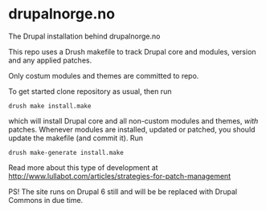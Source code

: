 drupalnorge.no
==============

The Drupal installation behind drupalnorge.no

This repo uses a Drush makefile to track Drupal core and modules, 
version and any applied patches.

Only costum modules and themes are committed to repo.

To get started clone repository as usual, then run

    drush make install.make

which will install Drupal core and all non-custom modules and themes, 
*with* patches. Whenever modules are installed, updated or patched,
you should update the makefile (and commit it). Run

    drush make-generate install.make

Read more about this type of development at
http://www.lullabot.com/articles/strategies-for-patch-management


PS! The site runs on Drupal 6 still and will be 
be replaced with Drupal Commons in due time.
